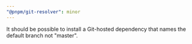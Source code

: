 ```yaml
---
"@pnpm/git-resolver": minor
---
```


It should be possible to install a Git-hosted dependency that names the default branch not "master".

